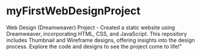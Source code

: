 # myFirstWebDesignProject
Web Design (Dreamweaver) Project - Created a static website using Dreamweaver, incorporating HTML, CSS, and JavaScript. This repository includes Thumbnail and Wireframe designs, offering insights into the design process. Explore the code and designs to see the project come to life!"
